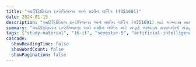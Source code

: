 ```yaml
---
title: "આર્ટિફિશિયલ ઇન્ટેલિજન્સ અને મશીન લર્નિંગ (4351601)"
date: 2024-01-15
description: "આર્ટિફિશિયલ ઇન્ટેલિજન્સ અને મશીન લર્નિંગ (4351601) માટે અભ્યાસ સામગ્રી, પ્રશ્નપત્રો અને ઉકેલો - ઇન્ફોર્મેશન ટેકનોલોજી, સેમેસ્ટર 5"
summary: "આર્ટિફિશિયલ ઇન્ટેલિજન્સ અને મશીન લર્નિંગ માટે સંપૂર્ણ અભ્યાસ સંસાધનોનો સંગ્રહ જેમાં સિલેબસ, 2023-2025ના પ્રશ્નપત્રો અને વિગતવાર ઉકેલોનો સમાવેશ થાય છે"
tags: ["study-material", "16-it", "semester-5", "artificial-intelligence", "machine-learning", "ai-ml", "4351601"]
cascade:
  showReadingTime: false
  showWordCount: false
  showPagination: false
---
```

